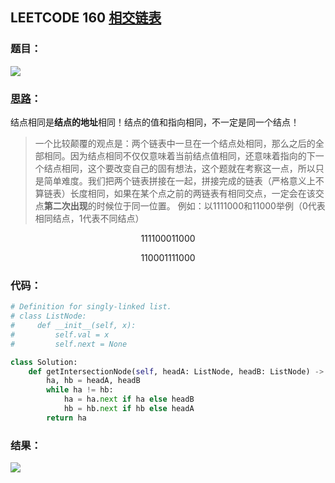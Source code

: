 ## LEETCODE 160 [相交链表](https://leetcode-cn.com/problems/intersection-of-two-linked-lists/)

### 题目：

<img src = "D:\Markdown\LEETCODE\questions\0160.png">

### [思路](https://blog.csdn.net/qq_17550379/article/details/85680899?depth_1-utm_source=distribute.pc_relevant.none-task&utm_source=distribute.pc_relevant.none-task)：

结点相同是**结点的地址**相同！结点的值和指向相同，不一定是同一个结点！

>一个比较颠覆的观点是：两个链表中一旦在一个结点处相同，那么之后的全部相同。因为结点相同不仅仅意味着当前结点值相同，还意味着指向的下一个结点相同，这个要改变自己的固有想法，这个题就在考察这一点，所以只是简单难度。我们把两个链表拼接在一起，拼接完成的链表（严格意义上不算链表）长度相同，如果在某个点之前的两链表有相同交点，一定会在该交点**第二次出现**的时候位于同一位置。
>例如：以1111000和11000举例（0代表相同结点，1代表不同结点）

$$
111100011000
$$


$$
110001111000
$$

### 代码：

```python
# Definition for singly-linked list.
# class ListNode:
#     def __init__(self, x):
#         self.val = x
#         self.next = None

class Solution:
    def getIntersectionNode(self, headA: ListNode, headB: ListNode) -> ListNode:
        ha, hb = headA, headB
        while ha != hb:
            ha = ha.next if ha else headB
            hb = hb.next if hb else headA
        return ha
```

### 结果：

<img src = "D:\Markdown\LEETCODE\questions\0160r.png">